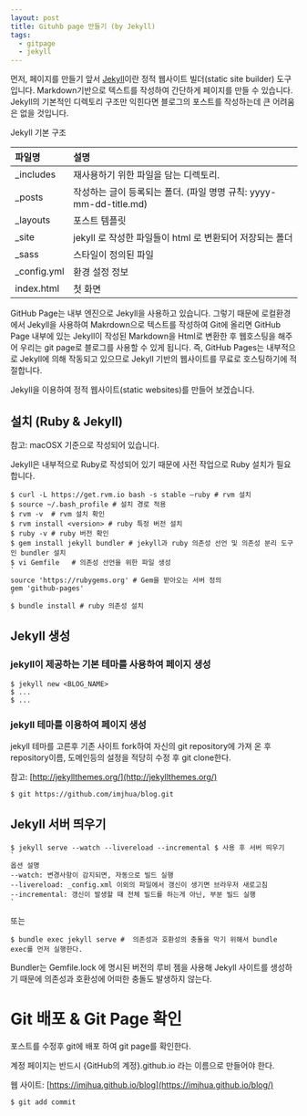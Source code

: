 ```yaml
---
layout: post
title: Gituhb page 만들기 (by Jekyll)
tags:
  - gitpage
  - jekyll
---
```


먼저, 페이지를 만들기 앞서 [Jekyll](https://jekyllrb.com/)이란 정적 웹사이트 빌더(static site builder) 도구입니다. Markdown기반으로 텍스트를 작성하여 간단하게 페이지를 만들 수 있습니다. Jekyll의 기본적인 디렉토리 구조만 익힌다면 블로그의 포스트를 작성하는데 큰 어려움은 없을 것입니다.

Jekyll 기본 구조

| 파일명 | 설명  |
|:-----|:-----|
| _includes   | 재사용하기 위한 파일을 담는 디렉토리. | 
| _posts 	    | 작성하는 글이 등록되는 폴더. (파일 명명 규칙: yyyy-mm-dd-title.md) |
| _layouts    | 포스트 템플릿 |
| _site       | jekyll 로 작성한 파일들이 html 로 변환되어 저장되는 폴더 |
| _sass	      | 스타일이 정의된 파일 |
| _config.yml | 환경 설정 정보 |
| index.html  | 첫 화면 |


GitHub Page는 내부 엔진으로 Jekyll을 사용하고 있습니다. 그렇기 때문에 로컬환경에서 Jekyll을 사용하여 Makrdown으로 텍스트를 작성하여 Git에 올리면 GitHub Page 내부에 있는 Jekyll이 작성된 Markdown을 Html로 변환한 후 웹호스팅을 해주어 우리는 git page로 블로그를 사용할 수 있게 됩니다. 즉, GitHub Pages는 내부적으로 Jekyll에 의해 작동되고 있으므로 Jekyll 기반의 웹사이트를 무료로 호스팅하기에 적절합니다.

Jekyll을 이용하여 정적 웹사이트(static websites)를 만들어 보겠습니다.


## 설치 (Ruby & Jekyll)

참고: macOSX 기준으로 작성되어 있습니다.

Jekyll은 내부적으로 Ruby로 작성되어 있기 때문에 사전 작업으로 Ruby 설치가 필요합니다. 


```
$ curl -L https://get.rvm.io bash -s stable –ruby # rvm 설치 
$ source ~/.bash_profile # 설치 경로 적용 
$ rvm -v  # rvm 설치 확인 
$ rvm install <version> # ruby 특정 버전 설치 
$ ruby -v # ruby 버전 확인
$ gem install jekyll bundler # jekyll과 ruby 의존성 선언 및 의존성 분리 도구인 bundler 설치 
$ vi Gemfile   # 의존성 선언을 위한 파일 생성
`
source 'https://rubygems.org' # Gem을 받아오는 서버 정의
gem 'github-pages'
`
$ bundle install # ruby 의존성 설치 
```

## Jekyll 생성

### jekyll이 제공하는 기본 테마를 사용하여 페이지 생성

```
$ jekyll new <BLOG_NAME>
$ ...
$ ...
```

### jekyll 테마를 이용하여 페이지 생성

jekyll 테마를 고른후 기존 사이트 fork하여 자신의 git repository에 가져 온 후 repository이름, 도메인등의 설정을 적당히 수정 후 git clone한다.

참고: [http://jekyllthemes.org/](http://jekyllthemes.org/)

```
$ git https://github.com/imjhua/blog.git
```

## Jekyll 서버 띄우기

```
$ jekyll serve --watch --livereload --incremental $ 사용 후 서버 띄우기 
`
옵션 설명
--watch: 변경사항이 감지되면, 자동으로 빌드 실행
--livereload: _config.xml 이외의 파일에서 갱신이 생기면 브라우저 새로고침
--incremental: 갱신이 발생할 때 전체 빌드를 하는게 아닌, 부분 빌드 실행
`
```
또는
``` 
$ bundle exec jekyll serve #  의존성과 호환성의 충돌을 막기 위해서 bundle exec를 먼저 실행한다.
```
Bundler는 Gemfile.lock 에 명시된 버전의 루비 젬을 사용해 Jekyll 사이트를 생성하기 때문에 의존성과 호환성에 어떠한 충돌도 발생하지 않는다.


# Git 배포 & Git Page 확인

포스트를 수정후 git에 배포 하여 git page를 확인한다.

계정 페이지는 반드시 {GitHub의 계정}.github.io 라는 이름으로 만들어야 한다.

웹 사이트: [https://imjhua.github.io/blog](https://imjhua.github.io/blog/)
```
$ git add commit
```
